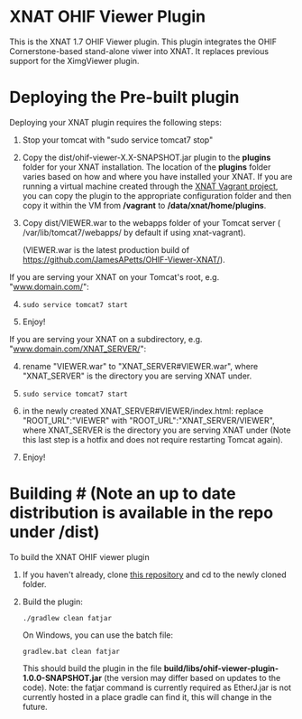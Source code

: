 # XNAT OHIF Viewer Plugin #

This is the XNAT 1.7 OHIF Viewer plugin. This plugin integrates the OHIF Cornerstone-based stand-alone viwer into
XNAT. It replaces previous support for the XimgViewer plugin.

# Deploying the Pre-built plugin #

Deploying your XNAT plugin requires the following steps:

1. Stop your tomcat with "sudo service tomcat7 stop"

2. Copy the dist/ohif-viewer-X.X-SNAPSHOT.jar plugin to the **plugins** folder for your XNAT installation. The location of the 
**plugins** folder varies based on how and where you have installed your XNAT. If you are running 
a virtual machine created through the [XNAT Vagrant project](https://bitbucket/xnatdev/xnat-vagrant.git),
you can copy the plugin to the appropriate configuration folder and then copy it within the VM from 
**/vagrant** to **/data/xnat/home/plugins**.

3. Copy dist/VIEWER.war to the webapps folder of your Tomcat server ( /var/lib/tomcat7/webapps/ by default if using xnat-vagrant).

    (VIEWER.war is the latest production build of https://github.com/JamesAPetts/OHIF-Viewer-XNAT/).

If you are serving your XNAT on your Tomcat's root, e.g. "www.domain.com/":

4. `sudo service tomcat7 start`

5. Enjoy!

If you are serving your XNAT on a subdirectory, e.g. "www.domain.com/XNAT_SERVER/":

4. rename "VIEWER.war" to "XNAT_SERVER#VIEWER.war", where "XNAT_SERVER" is the directory you are serving XNAT under.

5. `sudo service tomcat7 start`

6. in the newly created XNAT_SERVER#VIEWER/index.html: replace "ROOT_URL":"VIEWER" with "ROOT_URL":"XNAT_SERVER/VIEWER", where XNAT_SERVER is the directory you are serving XNAT under (Note this last step is a hotfix and does not require restarting Tomcat again).

7. Enjoy!  

# Building # (Note an up to date distribution is available in the repo under /dist)

To build the XNAT OHIF viewer plugin

1. If you haven't already, clone [this repository](https://bitbucket.org/xnatx/ohif-viewer-plugin.git) and cd to the newly cloned folder.

2. Build the plugin:

    `./gradlew clean fatjar`

    On Windows, you can use the batch file:

    `gradlew.bat clean fatjar`

    This should build the plugin in the file **build/libs/ohif-viewer-plugin-1.0.0-SNAPSHOT.jar**
    (the version may differ based on updates to the code). Note: the fatjar command is currently required as EtherJ.jar is not currently hosted in a place gradle can find it, this will change in the future.

